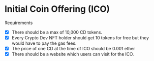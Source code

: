 # Initial Coin Offering (ICO)

Requirements
- [x] There should be a max of 10,000 CD tokens.
- [x] Every Crypto Dev NFT holder should get 10 tokens for free but they would have to pay the gas fees.
- [x] The price of one CD at the time of ICO should be 0.001 ether
- [x] There should be a website which users can visit for the ICO.
